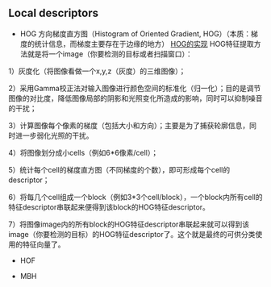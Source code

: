 ## Local descriptors

* HOG
  方向梯度直方图（Histogram of Oriented Gradient, HOG）（本质：梯度的统计信息，而梯度主要存在于边缘的地方）
  [HOG的实现](http://blog.csdn.net/liulina603/article/details/8291093)
  HOG特征提取方法就是将一个image（你要检测的目标或者扫描窗口）：

 1）灰度化（将图像看做一个x,y,z（灰度）的三维图像）；

 2）采用Gamma校正法对输入图像进行颜色空间的标准化（归一化）；目的是调节图像的对比度，降低图像局部的阴影和光照变化所造成的影响，同时可以抑制噪音的干扰；

 3）计算图像每个像素的梯度（包括大小和方向）；主要是为了捕获轮廓信息，同时进一步弱化光照的干扰。

 4）将图像划分成小cells（例如6*6像素/cell）；

 5）统计每个cell的梯度直方图（不同梯度的个数），即可形成每个cell的descriptor；

 6）将每几个cell组成一个block（例如3*3个cell/block），一个block内所有cell的特征descriptor串联起来便得到该block的HOG特征descriptor。

 7）将图像image内的所有block的HOG特征descriptor串联起来就可以得到该image（你要检测的目标）的HOG特征descriptor了。这个就是最终的可供分类使用的特征向量了。
  
* HOF

* MBH
